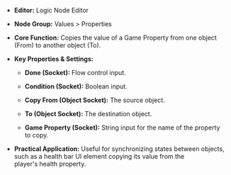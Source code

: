 - **Editor:** Logic Node Editor
    
- **Node Group:** Values > Properties
    
- **Core Function:** Copies the value of a Game Property from one object (From) to another object (To).
    
- **Key Properties & Settings:**
    
    - **Done (Socket):** Flow control input.
        
    - **Condition (Socket):** Boolean input.
        
    - **Copy From (Object Socket):** The source object.
        
    - **To (Object Socket):** The destination object.
        
    - **Game Property (Socket):** String input for the name of the property to copy.
        
- **Practical Application:** Useful for synchronizing states between objects, such as a health bar UI element copying its value from the player's health property.